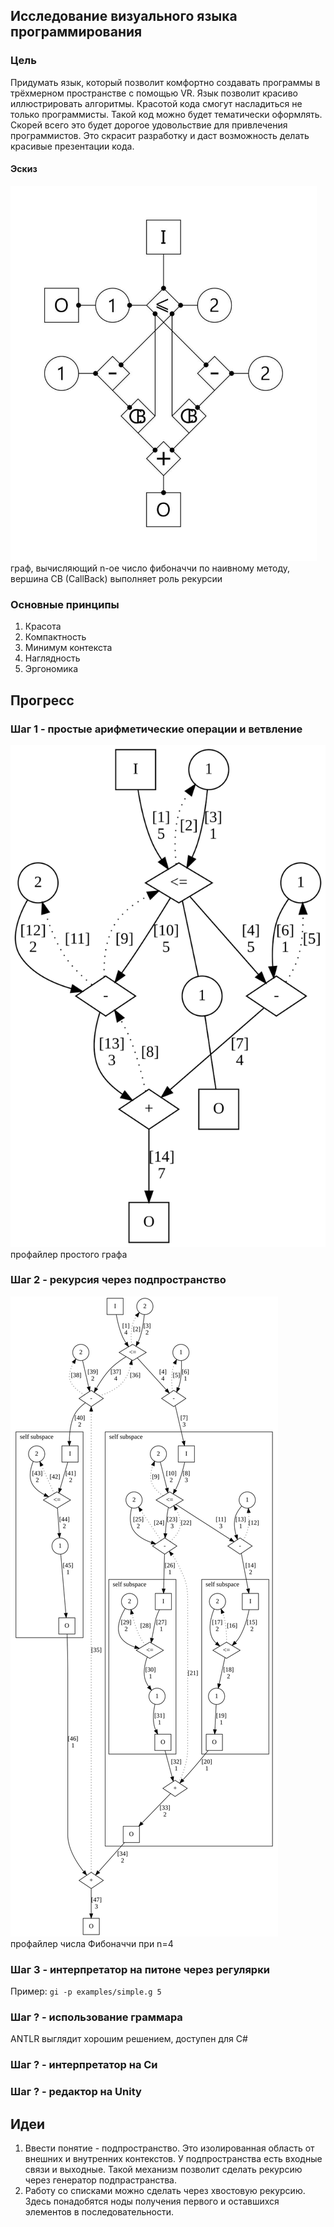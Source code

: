 ## Исследование визуального языка программирования

### Цель

Придумать язык, который позволит комфортно создавать программы в трёхмерном пространстве с помощью VR. Язык позволит красиво иллюстрировать алгоритмы. Красотой кода смогут насладиться не только программисты. Такой код можно будет тематически оформлять. Скорей всего это будет дорогое удовольствие для привлечения программистов. Это скрасит разработку и даст возможность делать красивые презентации кода.

#### Эскиз

<img src="./target.jpg" height="600pt"/>
граф, вычисляющий n-ое число фибоначчи по наивному методу, вершина CB (CallBack) выполняет роль рекурсии


### Основные принципы
1. Красота
2. Компактность
3. Минимум контекста
4. Наглядность
5. Эргономика

## Прогресс

### Шаг 1 - простые арифметические операции и ветвление

<img src="./step1.svg?sanitize=true"/>
профайлер простого графа

### Шаг 2 - рекурсия через подпространство

<img src="./step2.svg?sanitize=true"/>
профайлер числа Фибоначчи при n=4

### Шаг 3 - интерпретатор на питоне через регулярки

Пример:
`gi -p examples/simple.g 5`

### Шаг ? - использование граммара

ANTLR выглядит хорошим решением, доступен для C#

### Шаг ? - интерпретатор на Си

### Шаг ? - редактор на Unity

## Идеи

1. Ввести понятие - подпространство. Это изолированная область от внешних и внутренних контекстов. У подпространства есть входные связи и выходные. Такой механизм позволит сделать рекурсию через генератор подпрастранства.
2. Работу со списками можно сделать через хвостовую рекурсию. Здесь понадобятся ноды получения первого и оставшихся элементов в последовательности.
